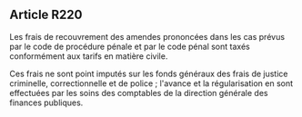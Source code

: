 Article R220
----
Les frais de recouvrement des amendes prononcées dans les cas prévus par le code
de procédure pénale et par le code pénal sont taxés conformément aux tarifs en
matière civile.

Ces frais ne sont point imputés sur les fonds généraux des frais de justice
criminelle, correctionnelle et de police ; l'avance et la régularisation en sont
effectuées par les soins des comptables de la direction générale des finances
publiques.
